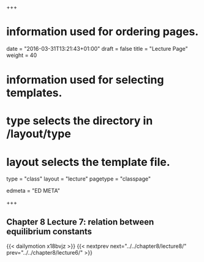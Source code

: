 +++
# information used for ordering pages.
date = "2016-03-31T13:21:43+01:00"
draft = false
title = "Lecture Page"
weight = 40

# information used for selecting templates.
# type selects the directory in /layout/type
# layout selects the template file.

type   = "class"
layout = "lecture"
pagetype = "classpage"





edmeta = "ED META"

+++
## Chapter 8 Lecture 7: relation between equilibrium constants
{{< dailymotion x18bvjz >}}
{{< nextprev next="../../chapter8/lecture8/"     prev="../../chapter8/lecture6/"  >}}

